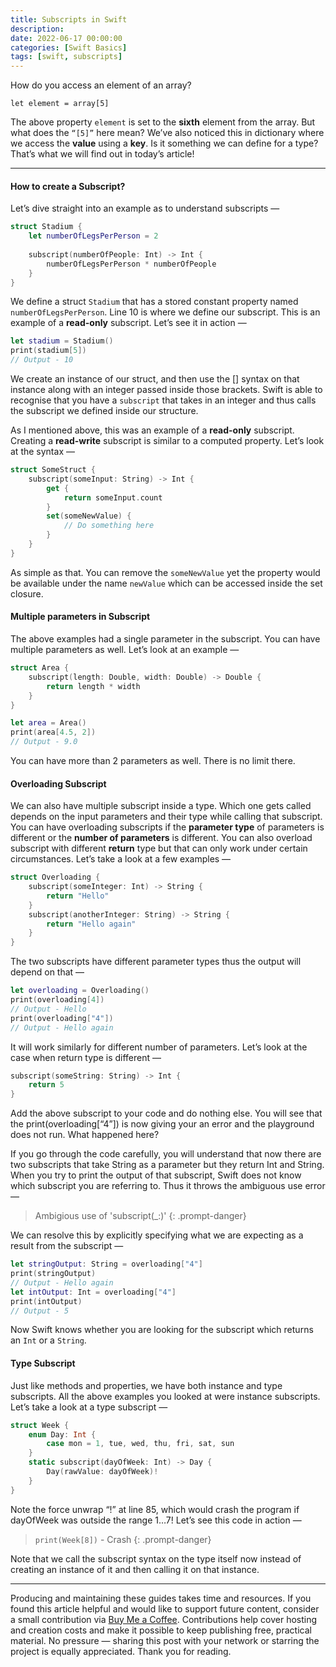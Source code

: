 ```yaml
---
title: Subscripts in Swift
description: 
date: 2022-06-17 00:00:00
categories: [Swift Basics]
tags: [swift, subscripts]
---
```

How do you access an element of an array?

`let element = array[5]`

The above property `element` is set to the **sixth** element from the array. But what does the `“[5]”` here mean? We’ve also noticed this in dictionary where we access the **value** using a **key**. Is it something we can define for a type? That’s what we will find out in today’s article!

---

#### How to create a Subscript?
Let’s dive straight into an example as to understand subscripts —

```swift
struct Stadium {
    let numberOfLegsPerPerson = 2
    
    subscript(numberOfPeople: Int) -> Int {
        numberOfLegsPerPerson * numberOfPeople
    }
}
```

We define a struct `Stadium` that has a stored constant property named `numberOfLegsPerPerson`. Line 10 is where we define our subscript. This is an example of a **read-only** subscript. Let’s see it in action —

```swift
let stadium = Stadium()
print(stadium[5])
// Output - 10
```

We create an instance of our struct, and then use the [] syntax on that instance along with an integer passed inside those brackets. Swift is able to recognise that you have a `subscript` that takes in an integer and thus calls the subscript we defined inside our structure.

As I mentioned above, this was an example of a **read-only** subscript. Creating a **read-write** subscript is similar to a computed property. Let’s look at the syntax —

```swift
struct SomeStruct {
    subscript(someInput: String) -> Int {
        get {
            return someInput.count
        }
        set(someNewValue) {
            // Do something here
        }
    }
}
```

As simple as that. You can remove the `someNewValue` yet the property would be available under the name `newValue` which can be accessed inside the set closure.

#### Multiple parameters in Subscript

The above examples had a single parameter in the subscript. You can have multiple parameters as well. Let’s look at an example —

```swift
struct Area {
    subscript(length: Double, width: Double) -> Double {
        return length * width
    }
}

let area = Area()
print(area[4.5, 2])
// Output - 9.0
```

You can have more than 2 parameters as well. There is no limit there.

#### Overloading Subscript

We can also have multiple subscript inside a type. Which one gets called depends on the input parameters and their type while calling that subscript. You can have overloading subscripts if the **parameter type** of parameters is different or the **number of parameters** is different. You can also overload subscript with different **return** type but that can only work under certain circumstances. Let’s take a look at a few examples —

```swift
struct Overloading {
    subscript(someInteger: Int) -> String {
        return "Hello"
    }
    subscript(anotherInteger: String) -> String {
        return "Hello again"
    }
}
```

The two subscripts have different parameter types thus the output will depend on that —

```swift
let overloading = Overloading()
print(overloading[4])
// Output - Hello
print(overloading["4"])
// Output - Hello again
```

It will work similarly for different number of parameters. Let’s look at the case when return type is different —

```swift
subscript(someString: String) -> Int {
    return 5
}
```

Add the above subscript to your code and do nothing else. You will see that the print(overloading[“4”]) is now giving your an error and the playground does not run. What happened here?

If you go through the code carefully, you will understand that now there are two subscripts that take String as a parameter but they return Int and String. When you try to print the output of that subscript, Swift does not know which subscript you are referring to. Thus it throws the ambiguous use error —

> Ambigious use of 'subscript(_:)'
{: .prompt-danger}

We can resolve this by explicitly specifying what we are expecting as a result from the subscript —

```swift
let stringOutput: String = overloading["4"]
print(stringOutput)
// Output - Hello again
let intOutput: Int = overloading["4"]
print(intOutput)
// Output - 5
```

Now Swift knows whether you are looking for the subscript which returns an `Int` or a `String`.

#### Type Subscript

Just like methods and properties, we have both instance and type subscripts. All the above examples you looked at were instance subscripts. Let’s take a look at a type subscript —

```swift
struct Week {
    enum Day: Int {
        case mon = 1, tue, wed, thu, fri, sat, sun
    }
    static subscript(dayOfWeek: Int) -> Day {
        Day(rawValue: dayOfWeek)!
    }
}
```

Note the force unwrap “!” at line 85, which would crash the program if dayOfWeek was outside the range 1…7! Let’s see this code in action —

> `print(Week[8])` - Crash
{: .prompt-danger}

Note that we call the subscript syntax on the type itself now instead of creating an instance of it and then calling it on that instance.

---

Producing and maintaining these guides takes time and resources. If you found this article helpful and would like to support future content, consider a small contribution via [Buy Me a Coffee](https://buymeacoffee.com/swiftsimplified). Contributions help cover hosting and creation costs and make it possible to keep publishing free, practical material. No pressure — sharing this post with your network or starring the project is equally appreciated. Thank you for reading.